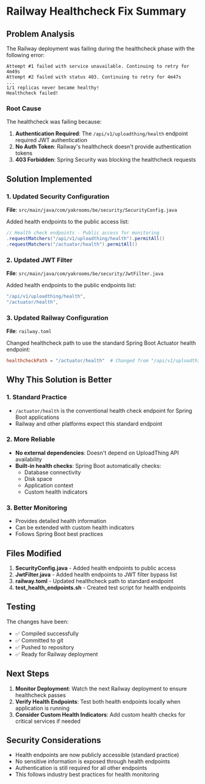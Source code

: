 # Railway Healthcheck Fix Summary

## Problem Analysis

The Railway deployment was failing during the healthcheck phase with the following error:

```
Attempt #1 failed with service unavailable. Continuing to retry for 4m49s
Attempt #2 failed with status 403. Continuing to retry for 4m47s
...
1/1 replicas never became healthy!
Healthcheck failed!
```

### Root Cause

The healthcheck was failing because:

1. **Authentication Required**: The `/api/v1/uploadthing/health` endpoint required JWT authentication
2. **No Auth Token**: Railway's healthcheck doesn't provide authentication tokens
3. **403 Forbidden**: Spring Security was blocking the healthcheck requests

## Solution Implemented

### 1. Updated Security Configuration

**File**: `src/main/java/com/yakrooms/be/security/SecurityConfig.java`

Added health endpoints to the public access list:

```java
// Health check endpoints - Public access for monitoring
.requestMatchers("/api/v1/uploadthing/health").permitAll()
.requestMatchers("/actuator/health").permitAll()
```

### 2. Updated JWT Filter

**File**: `src/main/java/com/yakrooms/be/security/JwtFilter.java`

Added health endpoints to the public endpoints list:

```java
"/api/v1/uploadthing/health",
"/actuator/health",
```

### 3. Updated Railway Configuration

**File**: `railway.toml`

Changed healthcheck path to use the standard Spring Boot Actuator health endpoint:

```toml
healthcheckPath = "/actuator/health"  # Changed from "/api/v1/uploadthing/health"
```

## Why This Solution is Better

### 1. Standard Practice
- `/actuator/health` is the conventional health check endpoint for Spring Boot applications
- Railway and other platforms expect this standard endpoint

### 2. More Reliable
- **No external dependencies**: Doesn't depend on UploadThing API availability
- **Built-in health checks**: Spring Boot automatically checks:
  - Database connectivity
  - Disk space
  - Application context
  - Custom health indicators

### 3. Better Monitoring
- Provides detailed health information
- Can be extended with custom health indicators
- Follows Spring Boot best practices

## Files Modified

1. **SecurityConfig.java** - Added health endpoints to public access
2. **JwtFilter.java** - Added health endpoints to JWT filter bypass list
3. **railway.toml** - Updated healthcheck path to standard endpoint
4. **test_health_endpoints.sh** - Created test script for health endpoints

## Testing

The changes have been:
- ✅ Compiled successfully
- ✅ Committed to git
- ✅ Pushed to repository
- ✅ Ready for Railway deployment

## Next Steps

1. **Monitor Deployment**: Watch the next Railway deployment to ensure healthcheck passes
2. **Verify Health Endpoints**: Test both health endpoints locally when application is running
3. **Consider Custom Health Indicators**: Add custom health checks for critical services if needed

## Security Considerations

- Health endpoints are now publicly accessible (standard practice)
- No sensitive information is exposed through health endpoints
- Authentication is still required for all other endpoints
- This follows industry best practices for health monitoring
